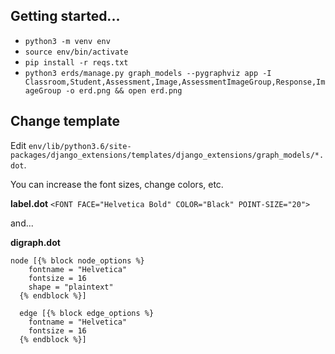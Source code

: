 ## Getting started...

 - `python3 -m venv env`
 - `source env/bin/activate`
 - `pip install -r reqs.txt`
 - `python3 erds/manage.py graph_models --pygraphviz app -I Classroom,Student,Assessment,Image,AssessmentImageGroup,Response,ImageGroup -o erd.png && open erd.png`

## Change template

Edit `env/lib/python3.6/site-packages/django_extensions/templates/django_extensions/graph_models/*.dot`.

You can increase the font sizes, change colors, etc.

**label.dot**
`<FONT FACE="Helvetica Bold" COLOR="Black" POINT-SIZE="20">`

and...


**digraph.dot**
```
node [{% block node_options %}
    fontname = "Helvetica"
    fontsize = 16
    shape = "plaintext"
  {% endblock %}]

  edge [{% block edge_options %}
    fontname = "Helvetica"
    fontsize = 16
  {% endblock %}]
```
